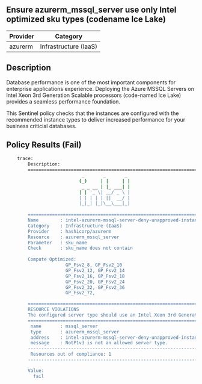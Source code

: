 ## Ensure azurerm_mssql_server use only Intel optimized sku types (codename Ice Lake)

| Provider            | Category                 |
|---------------------|--------------------------|
| azurerm             | Infrastructure (IaaS)    |

## Description

Database performance is one of the most important components for enterprise applications experience. Deploying the Azure MSSQL Servers on Intel Xeon 3rd Generation Scalable processors (code-named Ice Lake) provides a seamless performance foundation.

This Sentinel policy checks that the instances are configured with the recommended instance types to deliver increased performance for your business criticial databases.

## Policy Results (Fail)

```bash
    trace:
        Description:
        ========================================================================
                            _       _       _
                           (_)     | |     | |
                            _ _ __ | |_ ___| |
                           | | '_ \| __/ _ \ |
                           | | | | | ||  __/ |
                           |_|_| |_|\__\___|_|
       
        ========================================================================
        Name        : intel-azurerm-mssql-server-deny-unapproved-instance-types.sentinel
        Category    : Infrastructure (IaaS)
        Provider    : hashicorp/azurerm
        Resource    : azurerm_mssql_server
        Parameter   : sku_name
        Check       : sku_name does not contain
       
        Compute Optimized:
                      GP_Fsv2_8, GP_Fsv2_10
                      GP_Fsv2_12, GP_Fsv2_14
                      GP_Fsv2_16, GP_Fsv2_18
                      GP_Fsv2_20, GP_Fsv2_24
                      GP_Fsv2_32, GP_Fsv2_36
                      GP_Fsv2_72,

        ========================================================================
        RESOURCE VIOLATIONS
        The configured server type should use an Intel Xeon 3rd Generation Scalable processor (code-named Ice Lake)
        ========================================================================
         name       : mssql_server
         type       : azurerm_mssql_server
         address    : intel-azurerm-mssql-server-deny-unapproved-instance-types.azurerm_mssql_server.appservice
         message    : NotP1v3 is not an allowed server type.
        ------------------------------------------------------------------------
         Resources out of compliance: 1
        ------------------------------------------------------------------------

        Value:
          fail
```
